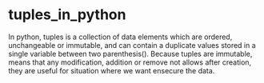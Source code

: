 # tuples_in_python
In python, tuples is a collection of data elements which are ordered, unchangeable or immutable, and can contain a duplicate values stored in a single variable between two parenthesis().
Because tuples are immutable, means that any modification, addition or remove not allows after creation, they are useful for situation where we want ensecure the data. 
